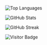<h1 align="center">
  <a href="#" class="typewrite" data-period="2000" data-type='["ML Researcher", "Python Expert", "Research Enthusiast", "Specialized in Machine Learning"]'>
    <span class="wrap"></span>
  </a>
</h1>

<script>
  var TxtType = function(el, toRotate, period) {
      this.toRotate = toRotate;
      this.el = el;
      this.loopNum = 0;
      this.period = parseInt(period, 10) || 2000;
      this.txt = '';
      this.tick();
      this.isDeleting = false;
  };

  TxtType.prototype.tick = function() {
      var i = this.loopNum % this.toRotate.length;
      var fullTxt = this.toRotate[i];

      if (this.isDeleting) {
          this.txt = fullTxt.substring(0, this.txt.length - 1);
      } else {
          this.txt = fullTxt.substring(0, this.txt.length + 1);
      }

      this.el.innerHTML = '<span class="wrap">' + this.txt + '</span>';

      var that = this;
      var delta = 200 - Math.random() * 100;

      if (this.isDeleting) { delta /= 2; }

      if (!this.isDeleting && this.txt === fullTxt) {
          delta = this.period;
          this.isDeleting = true;
      } else if (this.isDeleting && this.txt === '') {
          this.isDeleting = false;
          this.loopNum++;
          delta = 500;
      }

      setTimeout(function() {
          that.tick();
      }, delta);
  };

  window.onload = function() {
      var elements = document.getElementsByClassName('typewrite');
      for (var i = 0; i < elements.length; i++) {
          var toRotate = elements[i].getAttribute('data-type');
          var period = elements[i].getAttribute('data-period');
          if (toRotate) {
              new TxtType(elements[i], JSON.parse(toRotate), period);
          }
      }
      var css = document.createElement("style");
      css.type = "text/css";
      css.innerHTML = ".typewrite > .wrap { border-right: 0.08em solid #fff}";
      document.body.appendChild(css);
  };
</script>

![Top Languages](https://github-readme-stats.vercel.app/api/top-langs/?username=tanzinabdul&layout=compact&theme=radical)


![GitHub Stats](https://github-readme-stats.vercel.app/api?username=tanzinabdul&show_icons=true&theme=radical)

![GitHub Streak](https://streak-stats.demolab.com/?user=yourusername&theme=radical)


![Visitor Badge](https://visitor-badge.laobi.icu/badge?page_id=tanzinabdul.tanzinabdul)

